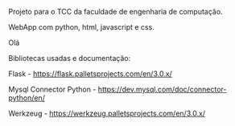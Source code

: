 Projeto para o TCC da faculdade de engenharia de computação.

WebApp com python, html, javascript e css.

Olá

Bibliotecas usadas e documentação:

Flask - https://flask.palletsprojects.com/en/3.0.x/

Mysql Connector Python - https://dev.mysql.com/doc/connector-python/en/

Werkzeug - https://werkzeug.palletsprojects.com/en/3.0.x/
